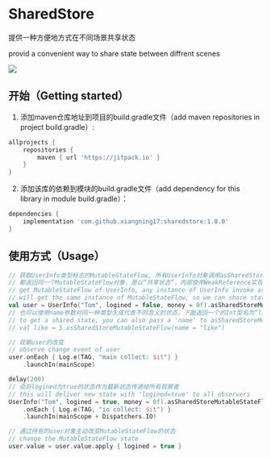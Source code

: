 # SharedStore

提供一种方便地方式在不同场景共享状态

provid a convenient way to share state between diffrent scenes

[![](https://www.jitpack.io/v/xiangning17/sharedstore.svg)](https://www.jitpack.io/#xiangning17/sharedstore)


## 开始（Getting started）

1. 添加maven仓库地址到项目的build.gradle文件（add maven repositories in project build.gradle）:
```groovy
allprojects {
    repositories {
        maven { url 'https://jitpack.io' }
    }
}
```
2. 添加该库的依赖到模块的build.gradle文件（add dependency for this library in module build.gradle）：
```groovy
dependencies {
    implementation 'com.github.xiangning17:sharedstore:1.0.0'
}
```

## 使用方式（Usage）

```kotlin
// 获取UserInfo类型标志的MutableStateFlow, 所有UserInfo对象调用asSharedStoreMutableStateFlow
// 都返回同一个MutableStateFlow对象，是以“共享状态”，内部使用WeakReference实现，当项目中对返回的对象的所有强引用都释放时，会自动释放
// get MutableStateFlow of UserInfo, any instance of UserInfo invoke asSharedStoreMutableStateFlow
// will get the same instance of MutableStateFlow, so we can share state with other.
val user = UserInfo("Tom", logined = false, money = 0f).asSharedStoreMutableStateFlow()
// 也可以使用name参数对同一种类型生成代表不同含义的状态，下面返回一个的Int型名为“like”的共享状态，用来共享获赞的数量
// to get a shared state, you can also pass a 'name' to asSharedStoreMutableStateFlow
// val like = 5.asSharedStoreMutableStateFlow(name = "like")

// 观察user的改变
// observe change event of user
user.onEach { Log.e(TAG, "main collect: $it") }
    .launchIn(mainScope)

delay(200)
// 会将logined为true的状态作为最新状态传递给所有观察者
// this will deliver new state with 'logined=true' to all observers
UserInfo("Tom", logined = true, money = 0f).asSharedStoreMutableStateFlow()
    .onEach { Log.e(TAG, "io collect: $it") }
    .launchIn(mainScope + Dispatchers.IO)

// 通过持有的user对象主动改变MutableStateFlow的状态
// change the MutableStateFlow state
user.value = user.value.apply { logined = true }
```
